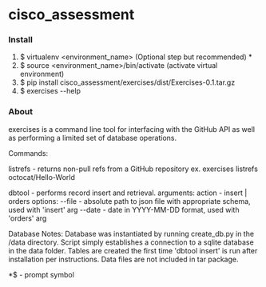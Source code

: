 # cisco_assessment

### Install
1. $ virtualenv <environment_name> (Optional step but recommended) *
2. $ source <environment_name>/bin/activate (activate virtual environment)
3. $ pip install cisco_assessment/exercises/dist/Exercises-0.1.tar.gz
4. $ exercises --help

### About
exercises is a command line tool for interfacing with the GitHub 
API as well as performing a limited set of database operations.

Commands:

listrefs - returns non-pull refs from a GitHub repository
ex. exercises listrefs octocat/Hello-World

dbtool - performs record insert and retrieval.
arguments: action - insert | orders
options: --file - absolute path to json file with appropriate schema, used with 'insert' arg
	 --date - date in YYYY-MM-DD format, used with 'orders' arg

Database Notes:
Database was instantiated by running create_db.py in the /data directory.  Script simply establishes
a connection to a sqlite database in the data folder. Tables are created the first time 'dbtool insert' 
is run after installation per instructions. Data files are not included in tar package.


*$ - prompt symbol
